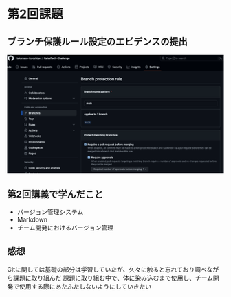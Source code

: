 # 第2回課題
## ブランチ保護ルール設定のエビデンスの提出
![ブランチ保護ルール設定のエビデンス画像](/Image/main-protection.png) 

## 第2回講義で学んだこと
- バージョン管理システム
- Markdown
- チーム開発におけるバージョン管理

## 感想
Gitに関しては基礎の部分は学習していたが、久々に触ると忘れており調べながら課題に取り組んだ
課題に取り組む中で、体に染み込むまで使用し、チーム開発で使用する際にあたふたしないようにしていきたい

